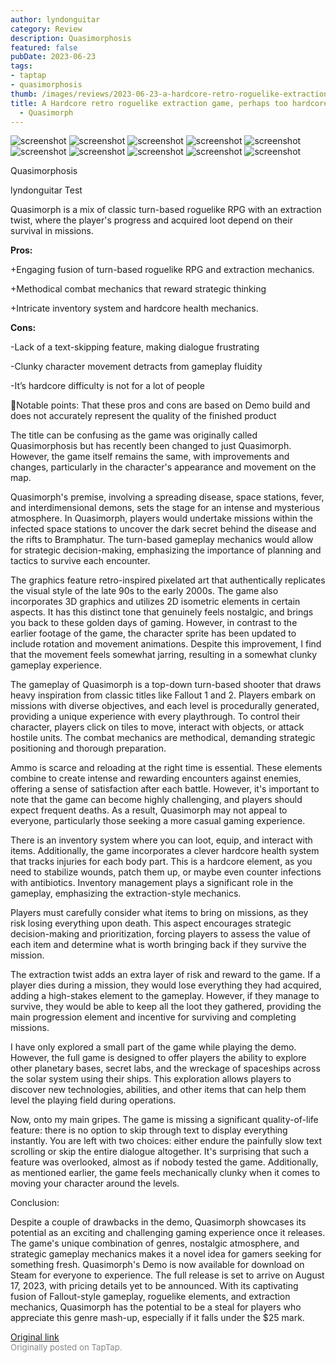 ```yaml
---
author: lyndonguitar
category: Review
description: Quasimorphosis
featured: false
pubDate: 2023-06-23
tags:
- taptap
- quasimorphosis
thumb: /images/reviews/2023-06-23-a-hardcore-retro-roguelike-extraction-game-perhaps-too-hardcore--demo-review---quasimorph-0.avif
title: A Hardcore retro roguelike extraction game, perhaps too hardcore | Demo Review
  - Quasimorph
---
```


<div class="gallery">
  <img src="/images/reviews/2023-06-23-a-hardcore-retro-roguelike-extraction-game-perhaps-too-hardcore--demo-review---quasimorph-0.avif" alt="screenshot" />
  <img src="/images/reviews/2023-06-23-a-hardcore-retro-roguelike-extraction-game-perhaps-too-hardcore--demo-review---quasimorph-1.avif" alt="screenshot" />
  <img src="/images/reviews/2023-06-23-a-hardcore-retro-roguelike-extraction-game-perhaps-too-hardcore--demo-review---quasimorph-2.avif" alt="screenshot" />
  <img src="/images/reviews/2023-06-23-a-hardcore-retro-roguelike-extraction-game-perhaps-too-hardcore--demo-review---quasimorph-3.avif" alt="screenshot" />
  <img src="/images/reviews/2023-06-23-a-hardcore-retro-roguelike-extraction-game-perhaps-too-hardcore--demo-review---quasimorph-4.avif" alt="screenshot" />
  <img src="/images/reviews/2023-06-23-a-hardcore-retro-roguelike-extraction-game-perhaps-too-hardcore--demo-review---quasimorph-5.avif" alt="screenshot" />
  <img src="/images/reviews/2023-06-23-a-hardcore-retro-roguelike-extraction-game-perhaps-too-hardcore--demo-review---quasimorph-6.avif" alt="screenshot" />
  <img src="/images/reviews/2023-06-23-a-hardcore-retro-roguelike-extraction-game-perhaps-too-hardcore--demo-review---quasimorph-7.avif" alt="screenshot" />
  <img src="/images/reviews/2023-06-23-a-hardcore-retro-roguelike-extraction-game-perhaps-too-hardcore--demo-review---quasimorph-8.avif" alt="screenshot" />
  <img src="/images/reviews/2023-06-23-a-hardcore-retro-roguelike-extraction-game-perhaps-too-hardcore--demo-review---quasimorph-9.avif" alt="screenshot" />
</div>

Quasimorphosis

lyndonguitar
Test

Quasimorph is a mix of classic turn-based roguelike RPG with an extraction twist, where the player's progress and acquired loot depend on their survival in missions.


**Pros:**


+Engaging fusion of turn-based roguelike RPG and extraction mechanics.

+Methodical combat mechanics that reward strategic thinking

+Intricate inventory system and hardcore health mechanics.


**Cons:**


-Lack of a text-skipping feature, making dialogue frustrating

-Clunky character movement detracts from gameplay fluidity

-It’s hardcore difficulty is not for a lot of people

📝Notable points: That these pros and cons are based on Demo build and does not accurately represent the quality of the finished product

The title can be confusing as the game was originally called Quasimorphosis but has recently been changed to just Quasimorph. However, the game itself remains the same, with improvements and changes, particularly in the character's appearance and movement on the map.

Quasimorph's premise, involving a spreading disease, space stations, fever, and interdimensional demons, sets the stage for an intense and mysterious atmosphere. In Quasimorph, players would undertake missions within the infected space stations to uncover the dark secret behind the disease and the rifts to Bramphatur. The turn-based gameplay mechanics would allow for strategic decision-making, emphasizing the importance of planning and tactics to survive each encounter.

The graphics feature retro-inspired pixelated art that authentically replicates the visual style of the late 90s to the early 2000s. The game also incorporates 3D graphics and utilizes 2D isometric elements in certain aspects. It has this distinct tone that genuinely feels nostalgic, and brings you back to these golden days of gaming.  However, in contrast to the earlier footage of the game, the character sprite has been updated to include rotation and movement animations. Despite this improvement, I find that the movement feels somewhat jarring, resulting in a somewhat clunky gameplay experience.

The gameplay of Quasimorph is a top-down turn-based shooter that draws heavy inspiration from classic titles like Fallout 1 and 2. Players embark on missions with diverse objectives, and each level is procedurally generated, providing a unique experience with every playthrough. To control their character, players click on tiles to move, interact with objects, or attack hostile units. The combat mechanics are methodical, demanding strategic positioning and thorough preparation.

Ammo is scarce and reloading at the right time is essential. These elements combine to create intense and rewarding encounters against enemies, offering a sense of satisfaction after each battle. However, it's important to note that the game can become highly challenging, and players should expect frequent deaths. As a result, Quasimorph may not appeal to everyone, particularly those seeking a more casual gaming experience.

There is an inventory system where you can loot, equip, and interact with items. Additionally, the game incorporates a clever hardcore health system that tracks injuries for each body part. This is a hardcore element, as you need to stabilize wounds, patch them up, or maybe even counter infections with antibiotics. Inventory management plays a significant role in the gameplay, emphasizing the extraction-style mechanics.

Players must carefully consider what items to bring on missions, as they risk losing everything upon death. This aspect encourages strategic decision-making and prioritization, forcing players to assess the value of each item and determine what is worth bringing back if they survive the mission.

The extraction twist adds an extra layer of risk and reward to the game. If a player dies during a mission, they would lose everything they had acquired, adding a high-stakes element to the gameplay. However, if they manage to survive, they would be able to keep all the loot they gathered, providing the main progression element and incentive for surviving and completing missions.

I have only explored a small part of the game while playing the demo. However, the full game is designed to offer players the ability to explore other planetary bases, secret labs, and the wreckage of spaceships across the solar system using their ships. This exploration allows players to discover new technologies, abilities, and other items that can help them level the playing field during operations.

Now, onto my main gripes. The game is missing a significant quality-of-life feature: there is no option to skip through text to display everything instantly. You are left with two choices: either endure the painfully slow text scrolling or skip the entire dialogue altogether. It's surprising that such a feature was overlooked, almost as if nobody tested the game. Additionally, as mentioned earlier, the game feels mechanically clunky when it comes to moving your character around the levels.

Conclusion:

Despite a couple of drawbacks in the demo, Quasimorph showcases its potential as an exciting and challenging gaming experience once it releases. The game's unique combination of genres, nostalgic atmosphere, and strategic gameplay mechanics makes it a novel idea for gamers seeking for something fresh. Quasimorph's Demo is now available for download on Steam for everyone to experience. The full release is set to arrive on August 17, 2023, with pricing details yet to be announced. With its captivating fusion of Fallout-style gameplay, roguelike elements, and extraction mechanics, Quasimorph has the potential to be a steal for players who appreciate this genre mash-up, especially if it falls under the $25 mark.

[Original link](https://www.taptap.io/post/5883329)<br><span style="font-size: 0.95em; color: #888;">Originally posted on TapTap.</span>